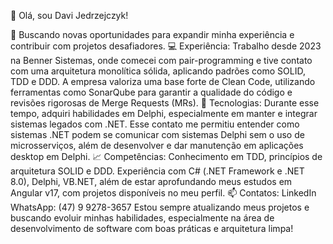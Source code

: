 👋 Olá, sou Davi Jedrzejczyk!

🎯 Buscando novas oportunidades para expandir minha experiência e contribuir com projetos desafiadores.
💻 Experiência: Trabalho desde 2023 na Benner Sistemas, onde comecei com pair-programming e tive contato com uma arquitetura monolítica sólida, aplicando padrões como SOLID, TDD e DDD. A empresa valoriza uma base forte de Clean Code, utilizando ferramentas como SonarQube para garantir a qualidade do código e revisões rigorosas de Merge Requests (MRs).
🔄 Tecnologias: Durante esse tempo, adquiri habilidades em Delphi, especialmente em manter e integrar sistemas legados com .NET. Esse contato me permitiu entender como sistemas .NET podem se comunicar com sistemas Delphi sem o uso de microsserviços, além de desenvolver e dar manutenção em aplicações desktop em Delphi.
📈 Competências: Conhecimento em TDD, princípios de arquitetura SOLID e DDD. Experiência com C# (.NET Framework e .NET 8.0), Delphi, VB.NET, além de estar aprofundando meus estudos em Angular v17, com projetos disponíveis no meu perfil.
📫 Contatos:
LinkedIn
WhatsApp: (47) 9 9278-3657
Estou sempre atualizando meus projetos e buscando evoluir minhas habilidades, especialmente na área de desenvolvimento de software com boas práticas e arquitetura limpa!
